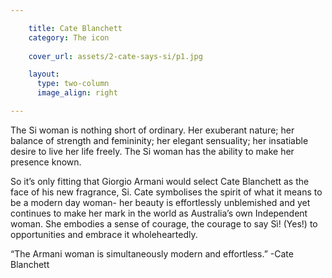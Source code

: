```yaml
---

    title: Cate Blanchett
    category: The icon
    
    cover_url: assets/2-cate-says-si/p1.jpg

    layout:
      type: two-column
      image_align: right

---
```


The Si woman is nothing short of ordinary. Her exuberant nature; her  balance of strength and femininity; her elegant sensuality; her insatiable desire to live her life freely. The Si woman has the ability to make her presence known.

So it’s only fitting that Giorgio Armani would select Cate Blanchett as the face of  his new fragrance, Si. Cate symbolises the spirit of what it means to be a modern day woman- her beauty is effortlessly unblemished and yet continues to make her mark in the world as Australia’s own Independent woman. She embodies a sense of courage, the courage to say Sì! (Yes!) to opportunities and embrace it wholeheartedly.

“The Armani woman is simultaneously modern and effortless.” -Cate Blanchett
